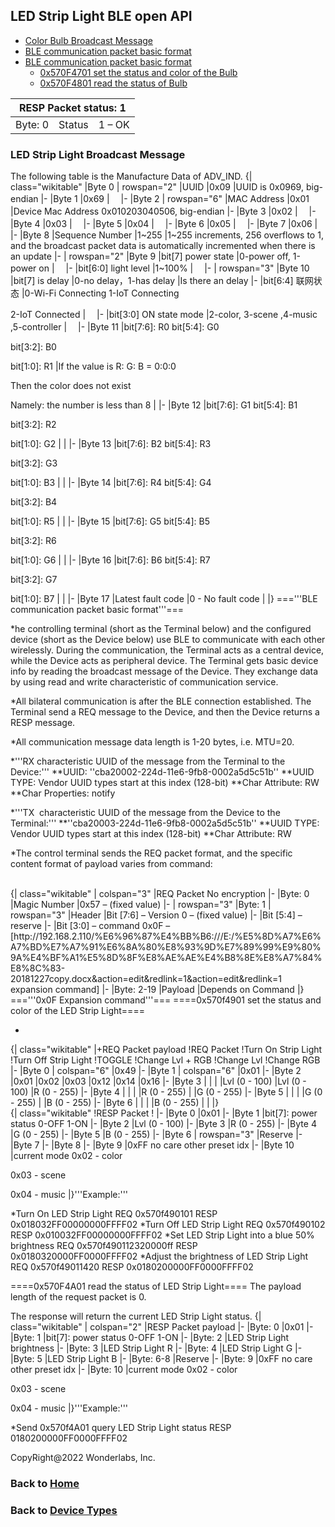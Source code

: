 ## LED Strip Light BLE open API

- [Color Bulb Broadcast Message](#color-bulb-broadcast-message)
- [BLE communication packet basic format](#ble-communication-packet-basic-format)
- [BLE communication packet basic format](#broadcast-message-format)
  - [0x570F4701 set the status and color of the Bulb](#old-broadcast-message)
  - [0x570F4801 read the status of Bulb](#new-broadcast-message)

<table>
    <thead>
        <tr>
            <th colspan=3>RESP Packet status: 1</th>
        </tr>
    </thead>
    <tbody>
        <tr>
            <td rowspan=1>Byte: 0</td>
            <td rowspan=1>Status</td>
            <td rowspan=1>1 – OK</td>
        </tr>
    </tbody>
</table>

### LED Strip Light Broadcast Message

The following table is the Manufacture Data of ADV_IND.
{| class="wikitable"
|Byte 0
| rowspan="2" |UUID
|0x09
|UUID is 0x0969, big-endian
|-
|Byte 1
|0x69
|　
|-
|Byte 2
| rowspan="6" |MAC Address
|0x01
|Device Mac Address 0x010203040506, big-endian
|-
|Byte 3
|0x02
|　
|-
|Byte 4
|0x03
|　
|-
|Byte 5
|0x04
|　
|-
|Byte 6
|0x05
|　
|-
|Byte 7
|0x06
|　
|-
|Byte 8
|Sequence Number
|1~255
|1~255 increments, 256 overflows to 1, and the broadcast packet data is automatically incremented when there is an update
|-
| rowspan="2" |Byte 9
|bit[7] power state
|0-power off, 1-power on
|　
|-
|bit[6:0] light level
|1~100%
|　
|-
| rowspan="3" |Byte 10
|bit[7] is delay
|0-no delay，1-has delay
|Is there an delay
|-
|bit[6:4] 联网状态
|0-Wi-Fi Connecting
1-IoT Connecting

2-IoT Connected
|　
|-
|bit[3:0] ON state mode
|2-color, 3-scene ,4-music ,5-controller
|　
|-
|Byte 11
|bit[7:6]: R0
bit[5:4]: G0

bit[3:2]: B0

bit[1:0]: R1
|If the value is R: G: B = 0:0:0

Then the color does not exist

Namely: the number is less than 8
|
|-
|Byte 12
|bit[7:6]: G1
bit[5:4]: B1

bit[3:2]: R2

bit[1:0]: G2
|
|
|-
|Byte 13
|bit[7:6]: B2
bit[5:4]: R3

bit[3:2]: G3

bit[1:0]: B3
|
|
|-
|Byte 14
|bit[7:6]: R4
bit[5:4]: G4

bit[3:2]: B4

bit[1:0]: R5
|
|
|-
|Byte 15
|bit[7:6]: G5
bit[5:4]: B5

bit[3:2]: R6

bit[1:0]: G6
|
|
|-
|Byte 16
|bit[7:6]: B6
bit[5:4]: R7

bit[3:2]: G7

bit[1:0]: B7
|
|
|-
|Byte 17
|Latest fault code
|0 - No fault code 
|
|}
==='''BLE communication packet basic format'''===

*he controlling terminal (short as the Terminal below) and the configured device (short as the Device below) use BLE to communicate with each other wirelessly. During the communication, the Terminal acts as a central device, while the Device acts as peripheral device. The Terminal gets basic device info by reading the broadcast message of the Device. They exchange data by using read and write characteristic of communication service.

*All bilateral communication is after the BLE connection established. The Terminal send a REQ message to the Device, and then the Device returns a RESP message.

*All communication message data length is 1-20 bytes, i.e. MTU=20.

*'''RX characteristic UUID of the message from the Terminal to the Device:'''
**UUID: ''cba20002-224d-11e6-9fb8-0002a5d5c51b''
**UUID TYPE: Vendor UUID types start at this index (128-bit)
**Char Attribute: RW
**Char Properties: notify      

*'''TX  characteristic UUID of the message from the Device to the Terminal:'''
**''cba20003-224d-11e6-9fb8-0002a5d5c51b''
**UUID TYPE: Vendor UUID types start at this index (128-bit)
**Char Attribute: RW

*The control terminal sends the REQ packet format, and the specific content format of payload varies from command:

<br />
{| class="wikitable"
| colspan="3" |REQ Packet No encryption
|-
|Byte: 0
|Magic Number
|0x57 – (fixed value)
|-
| rowspan="3" |Byte: 1
| rowspan="3" |Header
|Bit [7:6] – Version
0 – (fixed value)
|-
|Bit [5:4] – reserve
|-
|Bit [3:0] – command
0x0F – [http://192.168.2.110/%E6%96%87%E4%BB%B6:///E:/%E5%8D%A7%E6%A7%BD%E7%A7%91%E6%8A%80%E8%93%9D%E7%89%99%E9%80%9A%E4%BF%A1%E5%8D%8F%E8%AE%AE%E4%B8%8E%E8%A7%84%E8%8C%83-20181227copy.docx&action=edit&redlink=1&action=edit&redlink=1 expansion command]
|-
|Byte: 2-19
|Payload
|Depends on Command
|}
==='''0x0F Expansion command'''===
====0x570f4901 set the status and color of the LED Strip Light====

*

{| class="wikitable"
|+REQ  Packet payload
!REQ Packet
!Turn On Strip Light
!Turn Off Strip Light
!TOGGLE
!Change Lvl + RGB
!Change Lvl
!Change RGB
|-
|Byte 0
| colspan="6" |0x49
|-
|Byte 1
| colspan="6" |0x01
|-
|Byte 2
|0x01
|0x02
|0x03
|0x12
|0x14
|0x16
|-
|Byte 3
|
|
|
|Lvl           (0 - 100)
|Lvl               (0 - 100)
|R             (0 - 255)
|-
|Byte 4
|
|
|
|R             (0 - 255)
|
|G             (0 - 255)
|-
|Byte 5
|
|
|
|G             (0 - 255)
|
|B             (0 - 255)
|-
|Byte 6
|
|
|
|B             (0 - 255)
|
|
|}<br />
{| class="wikitable"
!RESP Packet
!
|-
|Byte 0
|0x01
|-
|Byte 1
|bit[7]:  power status
0-OFF  1-ON
|-
|Byte 2
|Lvl (0 - 100)
|-
|Byte 3
|R   (0 - 255)
|-
|Byte 4
|G   (0 - 255)
|-
|Byte 5
|B   (0 - 255)
|-
|Byte 6
| rowspan="3" |Reserve
|-
|Byte 7
|-
|Byte 8
|-
|Byte 9
|0xFF  no care
other  preset idx
|-
|Byte 10
|current mode
0x02 - color

0x03 - scene

0x04 - music
|}'''Example:'''

*Turn On LED Strip Light                                                  REQ       0x570f490101                      RESP       0x018032FF00000000FFFF02
*Turn Off LED Strip Light                                                  REQ       0x570f490102                      RESP       0x010032FF00000000FFFF02
*Set LED Strip Light into a blue 50% brightness              REQ       0x570f490112320000ff        RESP       0x0180320000FF0000FFFF02
*Adjust the brightness of LED Strip Light                         REQ       0x570f49011420                  RESP       0x0180200000FF0000FFFF02

====0x570F4A01 read the status of LED Strip Light====
The payload length of the request packet is 0.

The response will return the current LED Strip Light status.
{| class="wikitable"
| colspan="2" |RESP Packet payload
|-
|Byte: 0
|0x01
|-
|Byte: 1
|bit[7]:  power status
0-OFF  1-ON
|-
|Byte: 2
|LED Strip Light brightness
|-
|Byte: 3
|LED Strip Light R
|-
|Byte: 4
|LED Strip Light G
|-
|Byte: 5
|LED Strip Light B
|-
|Byte: 6-8
|Reserve
|-
|Byte: 9
|0xFF  no care
other  preset idx
|-
|Byte: 10
|current mode
0x02 - color

0x03 - scene

0x04 - music
|}'''Example:'''

*Send 0x570f4A01 query LED Strip Light status     RESP 0180200000FF0000FFFF02

CopyRight@2022 Wonderlabs, Inc.

### Back to [Home](https://github.com/OpenWonderLabs/SwitchBotAPI-BLE/)
### Back to [Device Types](../README.md)